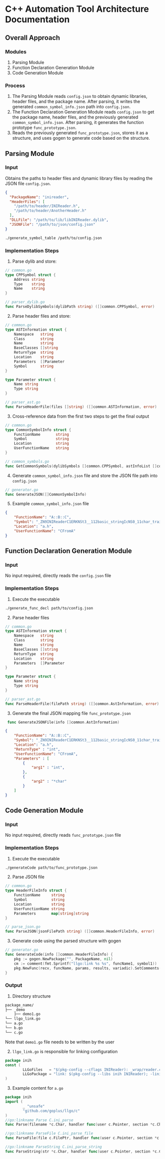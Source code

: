 # C++ Automation Tool Architecture Documentation

## Overall Approach

### Modules

1. Parsing Module
2. Function Declaration Generation Module
3. Code Generation Module

### Process

1. The Parsing Module reads `config.json` to obtain dynamic libraries, header files, and the package name. After parsing, it writes the generated `common_symbol_info.json` path into `config.json`.
2. The Function Declaration Generation Module reads `config.json` to get the package name, header files, and the previously generated `common_symbol_info.json`. After parsing, it generates the function prototype `func_prototype.json`.
3. Reads the previously generated `func_prototype.json`, stores it as a structure, and uses gogen to generate code based on the structure.

## Parsing Module

### Input

Obtains the paths to header files and dynamic library files by reading the JSON file `config.json`.

```json
{
  "PackageName": "inireader",
  "HeaderFiles": [
    "/path/to/header/INIReader.h",
    "/path/to/header/AnotherHeader.h"
  ],
  "DLLFile": "/path/to/lib/libINIReader.dylib",
  "JSONFile": "/path/to/json/config.json"
}
```

```bash
./generate_symbol_table /path/to/config.json
```

### Implementation Steps

1. Parse dylib and store:

```go
// common.go
type CPPSymbol struct {
    Address string
    Type    string
    Name    string
}

// parser_dylib.go
func ParseDylibSymbols(dylibPath string) ([]common.CPPSymbol, error)
```

2. Parse header files and store:

```go
// common.go
type ASTInformation struct {
    Namespace   string
    Class       string
    Name        string
    BaseClasses []string
    ReturnType  string
    Location    string
    Parameters  []Parameter
    Symbol      string
}

type Parameter struct {
    Name string
    Type string
}

// parser_ast.go
func ParseHeaderFile(files []string) ([]common.ASTInformation, error)
```

3. Cross-reference data from the first two steps to get the final output

```go
// common.go
type CommonSymbolInfo struct {
    FunctionName       string
    Symbol             string
    Location           string
    UserFunctionName   string
}

// common_symbols.go
func GetCommonSymbols(dylibSymbols []common.CPPSymbol, astInfoList []common.ASTInformation) []common.CommonSymbolInfo
```

4. Generate `common_symbol_info.json` file and store the JSON file path into `config.json`

```go
// generator.go
func GenerateJSON([]CommonSymbolInfo)
```

5. Example `common_symbol_info.json` file

```json
{
    "FunctionName": "A::B::C",
    "Symbol": "_ZN9INIReaderC1ERKNSt3__112basic_stringIcNS0_11char_traitsIcEENS0_9allocatorIcEEEE",
    "Location": "a.h",
    "UserFunctionName": "CFromA"
}
```

## Function Declaration Generation Module

### Input

No input required, directly reads the `config.json` file

### Implementation Steps

1. Execute the executable

```bash
./generate_func_decl path/to/config.json
```

2. Parse header files

```go
// common.go
type ASTInformation struct {
    Namespace   string
    Class       string
    Name        string
    BaseClasses []string
    ReturnType  string
    Location    string
    Parameters  []Parameter
}

type Parameter struct {
    Name string
    Type string
}

// parser_ast.go
func ParseHeaderFile(filePath string) ([]common.AstInformation, error)
```

3. Generate the final JSON mapping file `func_prototype.json`

```go
 func GenerateJSONFile(info []common.AstInformation)
```

```json
{
    "FunctionName": "A::B::C",
    "Symbol": "_ZN9INIReaderC1ERKNSt3__112basic_stringIcNS0_11char_traitsIcEENS0_9allocatorIcEEEE",
    "Location": "a.h",
    "ReturnType" : "int",
    "UserFunctionName": "CFromA",
    "Parameters" : [
        {
            "arg1" : "int",
        },
        {
            "arg2" : "*char"
        }
    ]
}
```

## Code Generation Module

### Input

No input required, directly reads `func_prototype.json` file

### Implementation Steps

1. Execute the executable

```bash
./generateCode path/to/func_prototype.json
```

2. Parse JSON file

```go
// common.go
type HeaderFileInfo struct {
    FunctionName     string
    Symbol           string
    Location         string
    UserFunctionName string
    Parameters       map[string]string
}

// parse_json.go
func ParseJSON(jsonFilePath string) ([]common.HeaderFileInfo, error)
```

3. Generate code using the parsed structure with gogen

```go
// generator.go
func GenerateCode(info []common.HeaderFileInfo) {
    pkg := gogen.NewPackage("", PackageName, nil)
    cm := comment(fmt.Sprintf("llgo:link %s %s", funcName1, symbol1))
    pkg.NewFunc(recv, funcName, params, results, variadic).SetComments(pkg, cm).BodyStart(pkg).End()
}
```

### Output

1. Directory structure

```bash
package_name/
├── _demo
    ├── demo1.go
└── llgo_link.go
└── a.go
└── b.go
└── c.go
```

Note that `demo1.go` file needs to be written by the user

2. `llgo_link.go` is responsible for linking configuration

```go
package inih
const (
        LLGoFiles   = "$(pkg-config --cflags INIReader): _wrap/reader.cpp"
        LLGoPackage = "link: $(pkg-config --libs inih INIReader); -linih -lINIReader"
)
```

3. Example content for `a.go`

```go
package inih
import (
        _ "unsafe"
        "github.com/goplus/llgo/c"
)
//go:linkname Parse C.ini_parse
func Parse(filename *c.Char, handler func(user c.Pointer, section *c.Char, name *c.Char, value *c.Char) c.Int, user c.Pointer) c.Int

//go:linkname ParseFile C.ini_parse_file
func ParseFile(file c.FilePtr, handler func(user c.Pointer, section *c.Char, name *c.Char, value *c.Char) c.Int, user c.Pointer) c.Int

//go:linkname ParseString C.ini_parse_string
func ParseString(str *c.Char, handler func(user c.Pointer, section *c.Char, name *c.Char, value *c.Char) c.Int, user c.Pointer) c.Int
```
